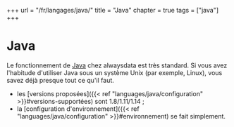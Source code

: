 +++
url = "/fr/langages/java/"
title = "Java"
chapter = true
tags = ["java"]
+++

# Java

Le fonctionnement de [Java](https://www.java.com/fr/) chez alwaysdata est très standard. Si vous avez l'habitude d'utiliser Java sous un système Unix (par exemple, Linux), vous savez déjà presque tout ce qu'il faut.

* les [versions proposées]({{< ref "languages/java/configuration" >}}#versions-supportées) sont 1.8/1.11/1.14 ;
* la [configuration d'environnement]({{< ref "languages/java/configuration" >}}#environnement) se fait simplement.
